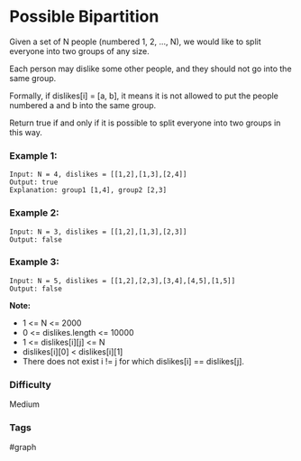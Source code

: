 # Possible Bipartition

Given a set of N people (numbered 1, 2, ..., N), we would like to split everyone into two groups of any size.

Each person may dislike some other people, and they should not go into the same group.

Formally, if dislikes[i] = [a, b], it means it is not allowed to put the people numbered a and b into the same group.

Return true if and only if it is possible to split everyone into two groups in this way.

### Example 1:

```
Input: N = 4, dislikes = [[1,2],[1,3],[2,4]]
Output: true
Explanation: group1 [1,4], group2 [2,3]
```

### Example 2:

```
Input: N = 3, dislikes = [[1,2],[1,3],[2,3]]
Output: false
```

### Example 3:

```
Input: N = 5, dislikes = [[1,2],[2,3],[3,4],[4,5],[1,5]]
Output: false
```

**Note:**

- 1 <= N <= 2000
- 0 <= dislikes.length <= 10000
- 1 <= dislikes[i][j] <= N
- dislikes[i][0] < dislikes[i][1]
- There does not exist i != j for which dislikes[i] == dislikes[j].

### Difficulty

Medium

### Tags

#graph

